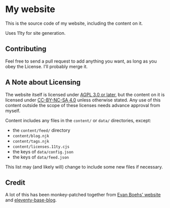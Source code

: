 # My website

This is the source code of my website, including the content on it.

Uses 11ty for site generation.

## Contributing

Feel free to send a pull request to add anything you want, as long as you obey
the License. I'll probably merge it.

## A Note about Licensing

The website itself is licensed under [AGPL 3.0 or later](LICENSE), but the
content on it is licensed under
[CC-BY-NC-SA 4.0](https://creativecommons.org/licenses/by-nc-sa/4.0/) unless
otherwise stated. Any use of this content outside the scope of these licenses
needs advance approval from myself.

Content includes any files in the `content/` or `data/` directories, except:

-   the `content/feed/` directory
-   `content/blog.njk`
-   `content/tags.njk`
-   `content/licenses.11ty.cjs`
-   the keys of `data/config.json`
-   the keys of `data/feed.json`

This list may (and likely will) change to include some new files if necessary.

## Credit

A lot of this has been monkey-patched together from
[Evan Boehs' website](https://github.com/boehs/site) and
[eleventy-base-blog](https://github.com/11ty/eleventy-base-blog).
